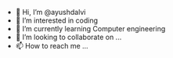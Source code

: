 - 👋 Hi, I’m @ayushdalvi
- 👀 I’m interested in coding
- 🌱 I’m currently learning Computer engineering
- 💞️ I’m looking to collaborate on ...
- 📫 How to reach me ...

<!---
ayushdalvi/ayushdalvi is a ✨ special ✨ repository because its `README.md` (this file) appears on your GitHub profile.
You can click the Preview link to take a look at your changes.
--->

